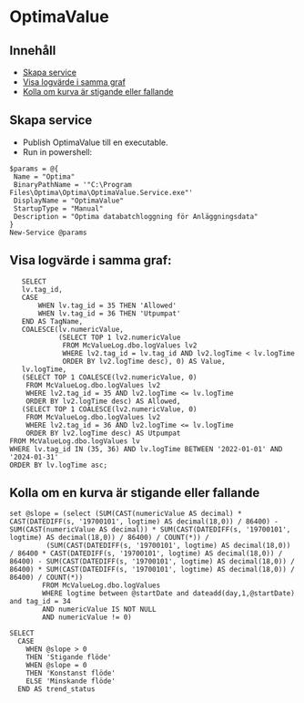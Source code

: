 # OptimaValue

## Innehåll
* [Skapa service](#"skapa-service")
* [Visa logvärde i samma graf](#visa-logvärde-i-samma-graf)
* [Kolla om kurva är stigande eller fallande](#kolla-om-en-kurva-är-stigande-eller-fallande)

## Skapa service
* Publish OptimaValue till en executable.
* Run in powershell:
 ```
$params = @{
  Name = "Optima"
  BinaryPathName = '"C:\Program Files\Optima\Optima\OptimaValue.Service.exe"'
  DisplayName = "OptimaValue"
  StartupType = "Manual"
  Description = "Optima databatchloggning för Anläggningsdata"
}
New-Service @params
 ```

## Visa logvärde i samma graf: 
 ```
    SELECT 
    lv.tag_id,
    CASE 
        WHEN lv.tag_id = 35 THEN 'Allowed' 
        WHEN lv.tag_id = 36 THEN 'Utpumpat' 
    END AS TagName, 
    COALESCE(lv.numericValue, 
             (SELECT TOP 1 lv2.numericValue 
              FROM McValueLog.dbo.logValues lv2 
              WHERE lv2.tag_id = lv.tag_id AND lv2.logTime < lv.logTime 
              ORDER BY lv2.logTime desc), 0) AS Value,
    lv.logTime,
    (SELECT TOP 1 COALESCE(lv2.numericValue, 0) 
     FROM McValueLog.dbo.logValues lv2 
     WHERE lv2.tag_id = 35 AND lv2.logTime <= lv.logTime 
     ORDER BY lv2.logTime desc) AS Allowed,
    (SELECT TOP 1 COALESCE(lv2.numericValue, 0) 
     FROM McValueLog.dbo.logValues lv2 
     WHERE lv2.tag_id = 36 AND lv2.logTime <= lv.logTime 
     ORDER BY lv2.logTime desc) AS Utpumpat
FROM McValueLog.dbo.logValues lv
WHERE lv.tag_id IN (35, 36) AND lv.logTime BETWEEN '2022-01-01' AND '2024-01-31'
ORDER BY lv.logTime asc;  
```

## Kolla om en kurva är stigande eller fallande
```
set @slope = (select (SUM(CAST(numericValue AS decimal) * CAST(DATEDIFF(s, '19700101', logtime) AS decimal(18,0)) / 86400) - SUM(CAST(numericValue AS decimal)) * SUM(CAST(DATEDIFF(s, '19700101', logtime) AS decimal(18,0)) / 86400) / COUNT(*)) / 
         (SUM(CAST(DATEDIFF(s, '19700101', logtime) AS decimal(18,0)) / 86400 * CAST(DATEDIFF(s, '19700101', logtime) AS decimal(18,0)) / 86400) - SUM(CAST(DATEDIFF(s, '19700101', logtime) AS decimal(18,0)) / 86400) * SUM(CAST(DATEDIFF(s, '19700101', logtime) AS decimal(18,0)) / 86400) / COUNT(*))
		FROM McValueLog.dbo.logValues
		WHERE logtime between @startDate and dateadd(day,1,@startDate)  and tag_id = 34
		AND numericValue IS NOT NULL 
		AND numericValue != 0)

SELECT 
  CASE 
    WHEN @slope > 0
    THEN 'Stigande flöde'
    WHEN @slope = 0
    THEN 'Konstanst flöde'
    ELSE 'Minskande flöde' 
  END AS trend_status 
```
